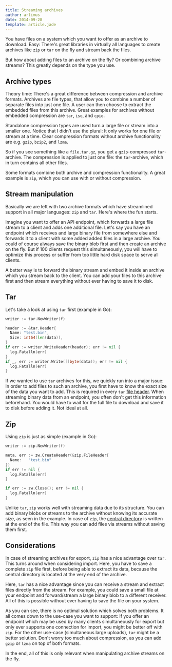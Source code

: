 ```yaml
---
title: Streaming archives
author: arlimus
date: 2014-09-28
template: article.jade
---
```


You have files on a system which you want to offer as an archive to download. Easy: There's great libraries in virtually all languages to create archives like `zip` or `tar` on the fly and stream back the files.

But how about adding files to an archive on the fly? Or combining archive streams? This greatly depends on the type you use.

<span class="more"></span>

## Archive types

Theory time: There's a great difference between compression and archive formats. Archives are file types, that allow you to combine a number of separate files into just one file. A user can then choose to extract the embedded files from this archive. Great examples for archives without embedded compression are `tar`, `iso`, and `cpio`.

Standalone compression types are used turn a large file or stream into a smaller one. Notice that I didn't use the plural: It only works for one file or stream at a time. Clear compression formats without archive functionality are e.g. `gzip`, `bzip2`, and `lzma`.

So if you see something like a `file.tar.gz`, you get a `gzip`-compressed `tar`-archive. The compression is applied to just one file: the `tar`-archive, which in turn contains all other files.

Some formats combine both archive and compression functionality. A great example is `zip`, which you can use with or without compression.

## Stream manipulation

Basically we are left with two archive formats which have streamlined support in all major languages: `zip` and `tar`. Here's where the fun starts.

Imagine you want to offer an API endpoint, which forwards a large file stream to a client and adds one additional file. Let's say you have an endpoint which receives and large binary file from somewhere else and forwards it to a client with some added added files in a large archive. You could of course always save the binary blob first and then create an archive on the fly. But if 100 clients request this simultaneously, you will have to optimize this process or suffer from too little hard disk space to serve all clients.

A better way is to forward the binary stream and embed it inside an archive which you stream back to the client. You can add your files to this archive first and then stream everything without ever having to save it to disk.

## Tar

Let's take a look at using `tar` first (example in Go):

```go
writer := tar.NewWriter(f)

header := &tar.Header{
  Name: "test.bin",
  Size: int64(len(data)),
}
if err := writer.WriteHeader(header); err != nil {
  log.Fatalln(err)
}
if _, err := writer.Write([]byte(data)); err != nil {
  log.Fatalln(err)
}
```

If we wanted to use `tar` archives for this, we quickly run into a major issue: In order to add files to such an archive, you first have to know the exact size of the data you want to add. This is required in every `tar` [file header](http://en.wikipedia.org/wiki/Tar_%28computing%29). When streaming binary data from an endpoint, you often don't get this information beforehand. You would have to wait for the full file to download and save it to disk before adding it. Not ideal at all.

## Zip

Using `zip` is just as simple (example in Go):

```go
writer := zip.NewWriter(f)

meta, err := zw.CreateHeader(&zip.FileHeader{
  Name:   "test.bin"
})
if err != nil {
  log.Fatalln(err)
}

if err := zw.Close(); err != nil {
  log.Fatalln(err)
}
```

Unlike `tar`, `zip` works well with streaming data due to its structure. You can add binary blobs or streams to the archive without knowing its accurate size, as seen in the example. In case of `zip`, the [central directory](http://en.wikipedia.org/wiki/File:ZIP-64_Internal_Layout.svg) is written at the end of the file. This way you can add files via streams without saving them first.

## Considerations

In case of streaming archives for export, `zip` has a nice advantage over `tar`. This turns around when considering import. Here, you have to save a complete `zip` file first, before being able to extract its data, because the central directory is located at the very end of the archive.

Here, `tar` has a nice advantage since you can receive a stream and extract files directly from the stream. For example, you could save a small file at your endpoint and forward/stream a large binary blob to a different receiver. All of this is possible without ever having to save the file on your system.

As you can see, there is no optimal solution which solves both problems. It all comes down to the use-case you want to support: If you offer an endpoint which may be used by many clients simultaneously for export but only ever supports one connection for import, you might be better off with `zip`. For the other use-case (simultaneous large uploads), `tar` might be a better solution. Don't worry too much about compression, as you can add `gzip` or `lzma` on top of both formats.

In the end, all of this is only relevant when manipulating archive streams on the fly.
